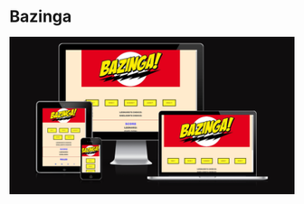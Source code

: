 # Bazinga

![Responsice Mockup](https://github.com/m1k3l4/bazinga/blob/main/docs/images/bazinga-readme.PNG)